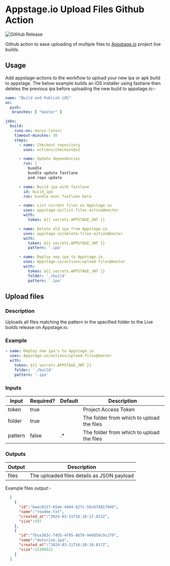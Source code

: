 # Appstage.io Upload Files Github Action

![GitHub Release](https://img.shields.io/github/v/release/appstage-io/upload-files-action)

Github action to ease uploading of multiple files to [Appstage.io](https://www.appstage.io) project live builds.

## Usage

Add appstage-actions to the workflow to upload your new ipa or apk build to appstage. The below example builds an iOS installer using fastlane then deletes the previous ipa before uploading the new build to appstage.io:-

```yaml
name: "Build and Publish iOS"
on:
  push:
   branches: [ "master" ]

jobs:
  build:
    runs-on: macos-latest
    timeout-minutes: 30
    steps:
      - name: Checkout repository
        uses: actions/checkout@v2

      - name: Update dependencies
        run: |
          bundle
          bundle update fastlane
          pod repo update

      - name: Build ipa with fastlane
        id: build_ipa
        run: bundle exec fastlane beta

      - name: List current files on Appstage.io
        uses: appstage-io/list-files-action@master
        with:
          token: ${{ secrets.APPSTAGE_JWT }}

      - name: Delete old ipa from Appstage.io
        uses: appstage-io/delete-files-action@master
        with:
          token: ${{ secrets.APPSTAGE_JWT }}
          pattern: '.ipa'

      - name: Deploy new ipa to Appstage.io
        uses: Appstage-io/actions/upload-files@master
        with:
          token: ${{ secrets.APPSTAGE_JWT }}
          folder: './build'
          pattern: '.ipa'
```

## Upload files

### Description

Uploads all files matching the pattern in the specified folder to the Live builds release on Appstage.io.

### Example

```yaml
- name: Deploy new ipa's to Appstage.io
  uses: Appstage-io/actions/upload-files@master
  with:
    token: ${{ secrets.APPSTAGE_JWT }}
    folder: './build'
    pattern: '.ipa'
```

### Inputs

| Input | Required? | Default | Description |
| ----- | --------- | ------- | ----------- |
| token | true | |Project Access Token|
| folder | true | | The folder from which to upload the files|
| pattern | false | .* | The folder from which to upload the files|

### Outputs

| Output | Description |
| ----- | ----------- |
| files | The uploaded files details as JSON payload|

Example files output:-

```json
  [
    {
      "id":"baec6517-65de-4484-b27c-5bc674817849",
      "name":"readme.txt",
      "created_at":"2024-03-11T16:10:17.421Z",
      "size":587
    },
    {
      "id":"fbce383c-f455-4f05-8b78-9e6858c9c279",
      "name":"motorise.ipa",
      "created_at":"2024-03-11T16:10:18.017Z",
      "size":15395922
    }
  ]
```